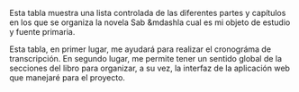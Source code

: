 Esta tabla muestra una lista controlada de las diferentes partes y capítulos en los que se organiza la novela Sab &mdashla cual es mi objeto de estudio y fuente primaria. 

Esta tabla, en primer lugar, me ayudará para realizar el cronográma de transcripción. 
En segundo lugar, me permite tener un sentido global de la secciones del libro para organizar, a su vez, la interfaz de la aplicación web que manejaré para el proyecto. 
